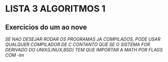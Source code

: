 # LISTA 3 ALGORITMOS 1

## Exercicios do um ao nove

*SE NAO DESEJAR RODAR OS PROGRAMAS JA COMPILADOS, PODE USAR QUALQUER COMPILADOR DE C*
*CONTANTO QUE SE O SISTEMA FOR DERIVADO DO UNIX(LINUX,BSD) TEM QUE IMPORTAR A MATH POR FLAGS COM -lm*
